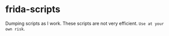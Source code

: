# frida-scripts

Dumping scripts as I work. These scripts are not very efficient. ```Use at your own risk```.
